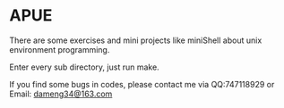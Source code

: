 APUE
====

There are some exercises  and mini projects like miniShell about unix environment programming.

Enter every sub directory, just run make.

If you find some bugs in codes, please contact me via QQ:747118929 or Email: dameng34@163.com
